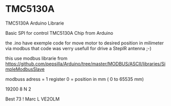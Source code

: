 # TMC5130A
TMC5130A Arduino Librarie

Basic SPI for control TMC5130A Chip from Arduino

the .ino have exemple code for move motor to desired position in milimeter via modbus
that code was verry usefull for drive a StepIR antenna ;-)   

this use modbus librarie from  https://github.com/pepsilla/Arduino/tree/master/MODBUS/ASCII/libraries/SimpleModbusSlave

modbuss adress  = 1 
register 0 = position in mm  ( 0 to 65535 mm)

19200 8 N 2

Best 73 !  Marc L   VE2OLM
